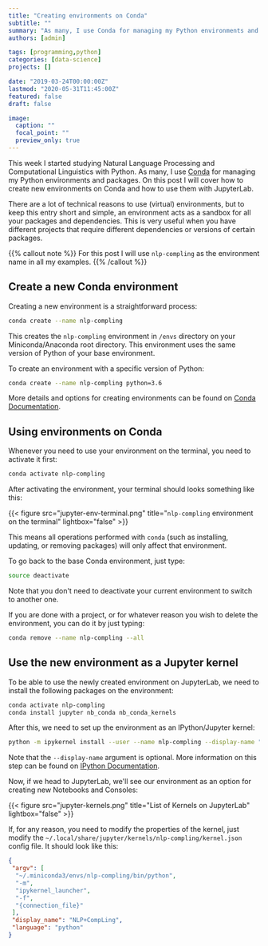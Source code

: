 ```yaml
---
title: "Creating environments on Conda"
subtitle: ""
summary: "As many, I use Conda for managing my Python environments and packages. On this post I will cover how to create new environments on Conda and how to use them with JupyterLab."
authors: [admin]

tags: [programming,python]
categories: [data-science]
projects: []

date: "2019-03-24T00:00:00Z"
lastmod: "2020-05-31T11:45:00Z"
featured: false
draft: false

image:
  caption: ""
  focal_point: ""
  preview_only: true
---
```


This week I started studying Natural Language Processing and Computational Linguistics with Python. As many, I use [Conda](https://docs.conda.io/en/latest/miniconda.html) for managing my Python environments and packages. On this post I will cover how to create new environments on Conda and how to use them with JupyterLab.

There are a lot of technical reasons to use (virtual) environments, but to keep this entry short and simple, an environment acts as a sandbox for all your packages and dependencies. This is very useful when you have different projects that require different dependencies or versions of certain packages.

{{% callout note %}} For this post I will use `nlp-compling` as the environment name in all my examples. {{% /callout %}}

## Create a new Conda environment

Creating a new environment is a straightforward process:

```bash
conda create --name nlp-compling
```

This creates the `nlp-compling` environment in `/envs` directory on your Miniconda/Anaconda root directory. This environment uses the same version of Python of your base environment.

To create an environment with a specific version of Python:
```bash
conda create --name nlp-compling python=3.6
```

More details and options for creating environments can be found on [Conda Documentation](https://docs.conda.io/projects/conda/en/latest/user-guide/tasks/manage-environments.html).

## Using environments on Conda

Whenever you need to use your environment on the terminal, you need to activate it first:
```bash
conda activate nlp-compling
```

After activating the environment, your terminal should looks something like this:

{{< figure src="jupyter-env-terminal.png" title="`nlp-compling` environment on the terminal" lightbox="false" >}}

This means all operations performed with `conda` (such as installing, updating, or removing packages) will only affect that environment.

To go back to the base Conda environment, just type:
```bash
source deactivate
```
Note that you don't need to deactivate your current environment to switch to another one.

If you are done with a project, or for whatever reason you wish to delete the environment, you can do it by just typing:
```bash
conda remove --name nlp-compling --all
```

## Use the new environment as a Jupyter kernel

To be able to use the newly created environment on JupyterLab, we need to install the following packages on the environment:
```bash
conda activate nlp-compling
conda install jupyter nb_conda nb_conda_kernels
```

After this, we need to set up the environment as an IPython/Jupyter kernel:
```bash
python -m ipykernel install --user --name nlp-compling --display-name "NLP+CompLing"
```
Note that the `--display-name` argument is optional. More information on this step can be found on [IPython Documentation](https://ipython.readthedocs.io/en/stable/install/kernel_install.html#kernels-for-different-environments).

Now, if we head to JupyterLab, we'll see our environment as an option for creating new Notebooks and Consoles:

{{< figure src="jupyter-kernels.png" title="List of Kernels on JupyterLab" lightbox="false" >}}

If, for any reason, you need to modify the properties of the kernel, just modify the `~/.local/share/jupyter/kernels/nlp-compling/kernel.json` config file. It should look like this:

```json
{
 "argv": [
  "~/.miniconda3/envs/nlp-compling/bin/python",
  "-m",
  "ipykernel_launcher",
  "-f",
  "{connection_file}"
 ],
 "display_name": "NLP+CompLing",
 "language": "python"
}
```
